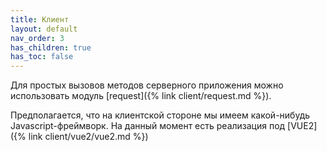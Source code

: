 ```yaml
---
title: Клиент
layout: default
nav_order: 3
has_children: true
has_toc: false
---
```


Для простых вызовов методов серверного приложения можно использовать модуль [request]({% link client/request.md %}).

Предполагается, что на клиентской стороне мы имеем какой-нибудь Javascript-фреймворк. 
На данный момент есть реализация под [VUE2]({% link client/vue2/vue2.md %})